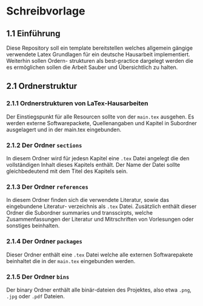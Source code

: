 # Schreibvorlage
## 1.1 Einführung
Diese Repository soll ein template bereitstellen welches allgemein gängige verwendete 
Latex Grundlagen für ein deutsche Hausarbeit implementiert. Weiterhin sollen Ordern-
strukturen als best-practice dargelegt werden die es ermöglichen sollen die Arbeit
Sauber und Übersichtlich zu halten.

## 2.1 Ordnerstruktur
### 2.1.1 Ordnerstrukturen von LaTex-Hausarbeiten

Der Einstiegspunkt für alle Resourcen sollte von der `main.tex` ausgehen.
Es werden externe Softwarepackete, Quellenangaben und Kapitel in Subordner ausgelagert
und in der main.tex eingebunden.

### 2.1.2 Der Ordner `sections`

In diesem Ordner wird für jedesn Kapitel eine `.tex` Datei angelegt die den vollständigen
Inhalt dieses Kapitels enthält. Der Name der Datei sollte gleichbedeutend mit dem Titel
des Kapitels sein.

### 2.1.3 Der Ordner `references`

In diesem Ordner finden sich die verwendete Literatur, sowie das eingebundene Literatur-
verzeichnis als `.tex` Datei.
Zusätzlich enthält dieser Ordner die Subordner summaries und transscirpts, welche
Zusammenfassungen der Literatur und Mitrschriften von Vorlesungen oder sonstiges 
beinhalten.

### 2.1.4 Der Ordner `packages`

Dieser Ordner enthält eine `.tex` Datei welche alle externen Softwarepakete beinhaltet die
in der `main.tex` eingebunden werden.

### 2.1.5 Der Ordner `bins`

Der binary Ordner enthält alle binär-dateien des Projektes, also etwa `.png`, `.jpg` oder
`.pdf` Dateien.
